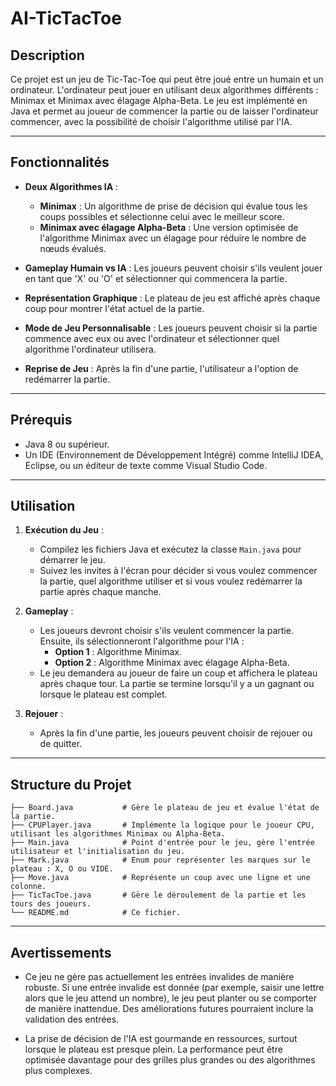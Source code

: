 # AI-TicTacToe

## Description

Ce projet est un jeu de Tic-Tac-Toe qui peut être joué entre un humain et un ordinateur. L'ordinateur peut jouer en utilisant deux algorithmes différents : Minimax et Minimax avec élagage Alpha-Beta. Le jeu est implémenté en Java et permet au joueur de commencer la partie ou de laisser l'ordinateur commencer, avec la possibilité de choisir l'algorithme utilisé par l'IA.

---

## Fonctionnalités

- **Deux Algorithmes IA** :
    - **Minimax** : Un algorithme de prise de décision qui évalue tous les coups possibles et sélectionne celui avec le meilleur score.
    - **Minimax avec élagage Alpha-Beta** : Une version optimisée de l'algorithme Minimax avec un élagage pour réduire le nombre de nœuds évalués.

- **Gameplay Humain vs IA** : Les joueurs peuvent choisir s'ils veulent jouer en tant que 'X' ou 'O' et sélectionner qui commencera la partie.

- **Représentation Graphique** : Le plateau de jeu est affiché après chaque coup pour montrer l'état actuel de la partie.

- **Mode de Jeu Personnalisable** : Les joueurs peuvent choisir si la partie commence avec eux ou avec l'ordinateur et sélectionner quel algorithme l'ordinateur utilisera.

- **Reprise de Jeu** : Après la fin d'une partie, l'utilisateur a l'option de redémarrer la partie.

---

## Prérequis

- Java 8 ou supérieur.
- Un IDE (Environnement de Développement Intégré) comme IntelliJ IDEA, Eclipse, ou un éditeur de texte comme Visual Studio Code.

---

## Utilisation

1. **Exécution du Jeu** :
    - Compilez les fichiers Java et exécutez la classe `Main.java` pour démarrer le jeu.
    - Suivez les invites à l'écran pour décider si vous voulez commencer la partie, quel algorithme utiliser et si vous voulez redémarrer la partie après chaque manche.

2. **Gameplay** :
    - Les joueurs devront choisir s'ils veulent commencer la partie. Ensuite, ils sélectionneront l'algorithme pour l'IA :
        - **Option 1** : Algorithme Minimax.
        - **Option 2** : Algorithme Minimax avec élagage Alpha-Beta.
    - Le jeu demandera au joueur de faire un coup et affichera le plateau après chaque tour. La partie se termine lorsqu'il y a un gagnant ou lorsque le plateau est complet.

3. **Rejouer** :
    - Après la fin d'une partie, les joueurs peuvent choisir de rejouer ou de quitter.

---

## Structure du Projet

```
├── Board.java           # Gère le plateau de jeu et évalue l'état de la partie.
├── CPUPlayer.java       # Implémente la logique pour le joueur CPU, utilisant les algorithmes Minimax ou Alpha-Beta.
├── Main.java            # Point d'entrée pour le jeu, gère l'entrée utilisateur et l'initialisation du jeu.
├── Mark.java            # Enum pour représenter les marques sur le plateau : X, O ou VIDE.
├── Move.java            # Représente un coup avec une ligne et une colonne.
├── TicTacToe.java       # Gère le déroulement de la partie et les tours des joueurs.
└── README.md            # Ce fichier.
```

---

## Avertissements

- Ce jeu ne gère pas actuellement les entrées invalides de manière robuste. Si une entrée invalide est donnée (par exemple, saisir une lettre alors que le jeu attend un nombre), le jeu peut planter ou se comporter de manière inattendue. Des améliorations futures pourraient inclure la validation des entrées.

- La prise de décision de l'IA est gourmande en ressources, surtout lorsque le plateau est presque plein. La performance peut être optimisée davantage pour des grilles plus grandes ou des algorithmes plus complexes.
